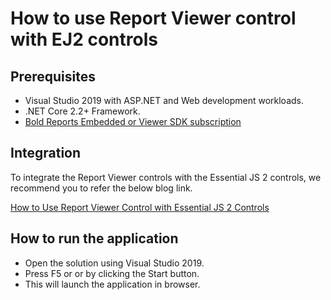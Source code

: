 # How to use Report Viewer control with EJ2 controls

## Prerequisites

* Visual Studio 2019 with ASP.NET and Web development workloads.
* .NET Core 2.2+ Framework.
* [Bold Reports Embedded or Viewer SDK subscription](https://www.boldreports.com/pricing/?utm_source=github&utm_medium=backlinks)

## Integration

To integrate the Report Viewer controls with the Essential JS 2 controls, we recommend you to refer the below blog link.

[How to Use Report Viewer Control with Essential JS 2 Controls](https://www.boldreports.com/blog/how-to-use-report-viewer-control-with-ej2-controls/?utm_source=github&utm_medium=backlinks)

## How to run the application

* Open the solution using Visual Studio 2019.
* Press F5 or or by clicking the Start button.
* This will launch the application in browser.


